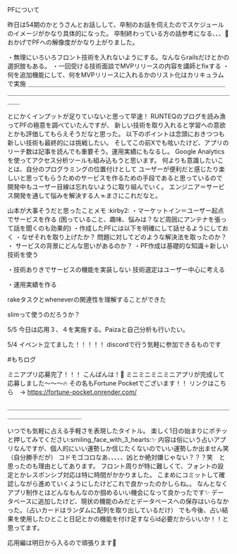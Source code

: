 

PFについて

昨日は54期のかとうさんとお話しして、卒制のお話を伺えたのでスケジュールのイメージがかなり具体的になった。
卒制終わっている方の話参考になる、、、:memo:
おかげでPFへの解像度がかなり上がりました。

・無理にいろいろフロント技術を入れないようにする。なんならrailsだけとかの選択肢もある。
・一回受ける技術面談でMVPリリースの内容を講師とfixする
・何を追加機能にして、何をMVPリリースに入れるかのリスト化はカリキュラムで実施
＿＿＿＿＿＿＿＿＿＿＿＿＿＿＿＿＿＿＿＿＿＿＿＿＿＿＿＿＿＿＿＿＿＿＿＿＿＿＿＿＿＿＿＿＿＿＿＿＿＿＿＿＿＿＿＿＿＿＿＿＿＿＿＿＿＿＿＿＿＿

とにかくインプットが足りていないと思って早速！
RUNTEQのブログを読み漁ってPFの極意を調べていたんですが、
新しい技術を取り入れると学習への意欲とかも評価してもらえそうだなと思った。
以下のポイントは念頭におきつつも新しい技術も最終的には挑戦したい。
そしてこの前Xでも呟いたけど、アプリのリーチ数は記事を読んでも重要そう。運用実績にもなるし。
Google Analyticsを使ってアクセス分析ツールも組み込もうと思います。
何よりも意識したいことは、自分のプログラミングの位置付けとして
ユーザーが便利だと感じたり楽しいと思ってもらうためのサービスを作るための手段であると思っているので
開発中もユーザー目線は忘れないように取り組んでいく。
エンジニア＝サービス開発を通して悩みを解決する人☜まさにこれだなと。

山本が大事そうだと思ったことメモ :kirby2:
・マーケットイン＝ユーザー起点でサービスを作る
(困っていること、趣味、悩みは？など周囲にアンテナを張って話を聞くのも効果的)
・作成したPFには以下を明確にして話せるようにしておく
・なぜそれを取り上げたか？
問題に対してどのような解決法を取ったのか？
・ サービスの背景にどんな思いがあるのか？
・PF作成は基礎的な知識＋新しい技術を使う

・技術ありきでサービスの機能を実装しない
技術選定はユーザー中心に考える

・運用実績を作る 

rakeタスクとwheneverの関連性を理解することができた

slimって使うのだろうか？


5/5 今日は応用３、４を実施する。Paizaと自己分析も行いたい。

5/4 イベント立てました！！！！！
discordで行う気軽に参加できるものです

#もちログ

ミニアプリ応募完了！！！
こんばんは！:flags:
ミニミニミニミニアプリが完成して応募しました〜〜〜:fire:
その名もFortune Pocketでございます！！
リンクはこちら　→ https://fortune-pocket.onrender.com/

＿＿＿＿＿＿＿＿＿＿＿＿＿＿＿＿＿＿＿＿＿＿＿＿＿＿＿＿＿＿＿＿＿＿＿＿＿＿＿＿＿＿＿＿＿＿＿＿

いつでも気軽に占える手軽さを表現したタイトル。
楽しく1日の始まりにポチッと押してみてください:smiling_face_with_3_hearts::sparkles:
内容は俗にいう占いアプリなんですが、個人的にいい運勢しか信じたくないのでいい運勢しか出ません笑（自分勝手だが）
コドモゴコロなあ、、、、、凶とか絶対嫌じゃない？？？笑　と思ったのも理由としてあります。
フロント周りが特に難しくて、フォントの設定とかレスポンシブ対応は特に時間がかかりました。
こまめにコミットして確認しながら進めていくようにしたけどこれで良かったのかしらね。。
なんとなくアプリ制作とはどんなもんなのか掴めるいい機会になって良かったです:sparkles:
データベースに追加したけど、現状の機能のみだとデータベースへの保存はいらなかった。（占いカードはランダムに配列を取り出しているだけ）
でも今後、占い結果を使用したひとこと日記とかの機能を付け足すならid必要だからいいか！！と思ってます。

応用編は明日から入るので頑張ります:muscle: